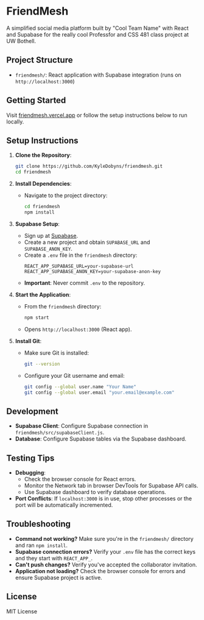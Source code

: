 # FriendMesh

A simplified social media platform built by "Cool Team Name" with React and Supabase for the really cool Professfor and CSS 481 class project at UW Bothell.

## Project Structure
- `friendmesh/`: React application with Supabase integration (runs on `http://localhost:3000`)

## Getting Started
Visit [friendmesh.vercel.app](https://friendmesh.vercel.app) or follow the setup instructions below to run locally.

## Setup Instructions
1. **Clone the Repository**:
   ```bash
   git clone https://github.com/KyleDobyns/friendmesh.git
   cd friendmesh
   ```

2. **Install Dependencies**:
   - Navigate to the project directory:
     ```bash
     cd friendmesh
     npm install
     ```

3. **Supabase Setup**:
   - Sign up at [Supabase](https://supabase.com).
   - Create a new project and obtain `SUPABASE_URL` and `SUPABASE_ANON_KEY`.
   - Create a `.env` file in the `friendmesh` directory:
     ```
     REACT_APP_SUPABASE_URL=your-supabase-url
     REACT_APP_SUPABASE_ANON_KEY=your-supabase-anon-key
     ```
   - **Important**: Never commit `.env` to the repository.

4. **Start the Application**:
   - From the `friendmesh` directory:
     ```bash
     npm start
     ```
   - Opens `http://localhost:3000` (React app).

5. **Install Git**:
   - Make sure Git is installed:
     ```bash
     git --version
     ```
   - Configure your Git username and email:
     ```bash
     git config --global user.name "Your Name"
     git config --global user.email "your.email@example.com"
     ```

## Development
- **Supabase Client**: Configure Supabase connection in `friendmesh/src/supabaseClient.js`.
- **Database**: Configure Supabase tables via the Supabase dashboard.

## Testing Tips
- **Debugging**:
  - Check the browser console for React errors.
  - Monitor the Network tab in browser DevTools for Supabase API calls.
  - Use Supabase dashboard to verify database operations.
- **Port Conflicts**: If `localhost:3000` is in use, stop other processes or the port will be automatically incremented.

## Troubleshooting
- **Command not working?** Make sure you're in the `friendmesh/` directory and ran `npm install`.
- **Supabase connection errors?** Verify your `.env` file has the correct keys and they start with `REACT_APP_`.
- **Can't push changes?** Verify you've accepted the collaborator invitation.
- **Application not loading?** Check the browser console for errors and ensure Supabase project is active.

## License
MIT License
